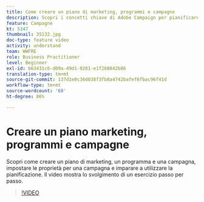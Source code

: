 ```yaml
---
title: Come creare un piano di marketing, programmi e campagne
description: Scopri i concetti chiave di Adobe Campaign per pianificare, eseguire e misurare in modo efficace le campagne di marketing su più canali.
feature: Campagne
kt: 5347
thumbnail: 35132.jpg
doc-type: feature video
activity: understand
team: WWFRE
role: Business Practitioner
level: Beginner
exl-id: b63431c6-d09a-49d1-9281-e1f260842b86
translation-type: tm+mt
source-git-commit: 137d1e0c36d038f3fb8a4742bafef6fbac96f41d
workflow-type: tm+mt
source-wordcount: '68'
ht-degree: 86%

---
```


# Creare un piano marketing, programmi e campagne

Scopri come creare un piano di marketing, un programma e una campagna, impostare le proprietà per una campagna e imparare a utilizzare la pianificazione.
Il video mostra lo svolgimento di un esercizio passo per passo.

>[!VIDEO](https://video.tv.adobe.com/v/35132?quality=12)
